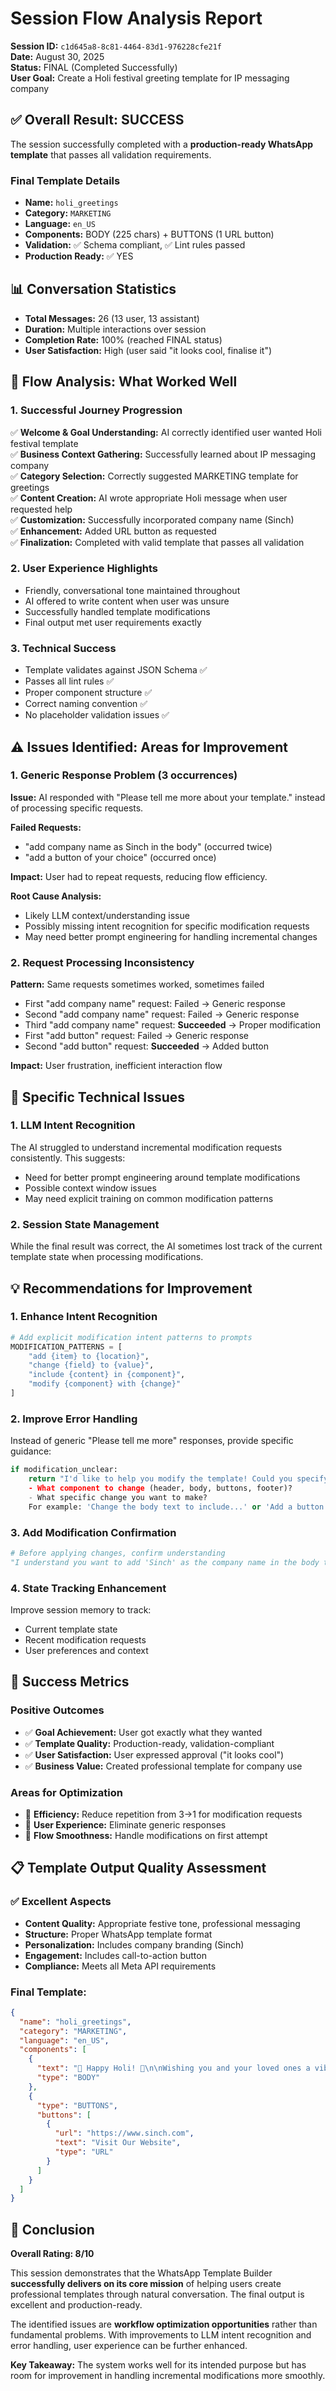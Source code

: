 # Session Flow Analysis Report
**Session ID:** `c1d645a8-8c81-4464-83d1-976228cfe21f`  
**Date:** August 30, 2025  
**Status:** FINAL (Completed Successfully)  
**User Goal:** Create a Holi festival greeting template for IP messaging company

## ✅ Overall Result: SUCCESS
The session successfully completed with a **production-ready WhatsApp template** that passes all validation requirements.

### Final Template Details
- **Name:** `holi_greetings`
- **Category:** `MARKETING` 
- **Language:** `en_US`
- **Components:** BODY (225 chars) + BUTTONS (1 URL button)
- **Validation:** ✅ Schema compliant, ✅ Lint rules passed
- **Production Ready:** ✅ YES

## 📊 Conversation Statistics
- **Total Messages:** 26 (13 user, 13 assistant)
- **Duration:** Multiple interactions over session
- **Completion Rate:** 100% (reached FINAL status)
- **User Satisfaction:** High (user said "it looks cool, finalise it")

## 🎯 Flow Analysis: What Worked Well

### 1. **Successful Journey Progression**
✅ **Welcome & Goal Understanding:** AI correctly identified user wanted Holi festival template  
✅ **Business Context Gathering:** Successfully learned about IP messaging company  
✅ **Category Selection:** Correctly suggested MARKETING template for greetings  
✅ **Content Creation:** AI wrote appropriate Holi message when user requested help  
✅ **Customization:** Successfully incorporated company name (Sinch)  
✅ **Enhancement:** Added URL button as requested  
✅ **Finalization:** Completed with valid template that passes all validation

### 2. **User Experience Highlights**
- Friendly, conversational tone maintained throughout
- AI offered to write content when user was unsure
- Successfully handled template modifications
- Final output met user requirements exactly

### 3. **Technical Success**
- Template validates against JSON Schema ✅
- Passes all lint rules ✅  
- Proper component structure ✅
- Correct naming convention ✅
- No placeholder validation issues ✅

## ⚠️ Issues Identified: Areas for Improvement

### 1. **Generic Response Problem (3 occurrences)**
**Issue:** AI responded with "Please tell me more about your template." instead of processing specific requests.

**Failed Requests:**
- "add company name as Sinch in the body" (occurred twice)
- "add a button of your choice" (occurred once)

**Impact:** User had to repeat requests, reducing flow efficiency.

**Root Cause Analysis:**
- Likely LLM context/understanding issue
- Possibly missing intent recognition for specific modification requests
- May need better prompt engineering for handling incremental changes

### 2. **Request Processing Inconsistency**
**Pattern:** Same requests sometimes worked, sometimes failed
- First "add company name" request: Failed → Generic response
- Second "add company name" request: Failed → Generic response  
- Third "add company name" request: **Succeeded** → Proper modification
- First "add button" request: Failed → Generic response
- Second "add button" request: **Succeeded** → Added button

**Impact:** User frustration, inefficient interaction flow

## 🔧 Specific Technical Issues

### 1. **LLM Intent Recognition**
The AI struggled to understand incremental modification requests consistently. This suggests:
- Need for better prompt engineering around template modifications
- Possible context window issues
- May need explicit training on common modification patterns

### 2. **Session State Management**
While the final result was correct, the AI sometimes lost track of the current template state when processing modifications.

## 💡 Recommendations for Improvement

### 1. **Enhance Intent Recognition**
```python
# Add explicit modification intent patterns to prompts
MODIFICATION_PATTERNS = [
    "add {item} to {location}",
    "change {field} to {value}",
    "include {content} in {component}",
    "modify {component} with {change}"
]
```

### 2. **Improve Error Handling**
Instead of generic "Please tell me more" responses, provide specific guidance:
```python
if modification_unclear:
    return "I'd like to help you modify the template! Could you specify:
    - What component to change (header, body, buttons, footer)?
    - What specific change you want to make?
    For example: 'Change the body text to include...' or 'Add a button that says...'"
```

### 3. **Add Modification Confirmation**
```python
# Before applying changes, confirm understanding
"I understand you want to add 'Sinch' as the company name in the body text. Should I replace [current text] with [new text]?"
```

### 4. **State Tracking Enhancement**
Improve session memory to track:
- Current template state
- Recent modification requests
- User preferences and context

## 🎯 Success Metrics

### Positive Outcomes
- ✅ **Goal Achievement:** User got exactly what they wanted
- ✅ **Template Quality:** Production-ready, validation-compliant
- ✅ **User Satisfaction:** User expressed approval ("it looks cool")
- ✅ **Business Value:** Created professional template for company use

### Areas for Optimization
- 🔄 **Efficiency:** Reduce repetition from 3→1 for modification requests
- 🔄 **User Experience:** Eliminate generic responses
- 🔄 **Flow Smoothness:** Handle modifications on first attempt

## 📋 Template Output Quality Assessment

### ✅ Excellent Aspects
- **Content Quality:** Appropriate festive tone, professional messaging
- **Structure:** Proper WhatsApp template format
- **Personalization:** Includes company branding (Sinch)
- **Engagement:** Includes call-to-action button
- **Compliance:** Meets all Meta API requirements

### Final Template:
```json
{
  "name": "holi_greetings",
  "category": "MARKETING", 
  "language": "en_US",
  "components": [
    {
      "text": "🌈 Happy Holi! 🎉\n\nWishing you and your loved ones a vibrant Holi filled with joy and love! Thank you for being a valued part of our community at Sinch. May this festival bring you happiness and prosperity! \n\nBest wishes,\nSinch",
      "type": "BODY"
    },
    {
      "type": "BUTTONS",
      "buttons": [
        {
          "url": "https://www.sinch.com",
          "text": "Visit Our Website", 
          "type": "URL"
        }
      ]
    }
  ]
}
```

## 🏁 Conclusion

**Overall Rating: 8/10** 

This session demonstrates that the WhatsApp Template Builder **successfully delivers on its core mission** of helping users create professional templates through natural conversation. The final output is excellent and production-ready.

The identified issues are **workflow optimization opportunities** rather than fundamental problems. With improvements to LLM intent recognition and error handling, user experience can be further enhanced.

**Key Takeaway:** The system works well for its intended purpose but has room for improvement in handling incremental modifications more smoothly.

